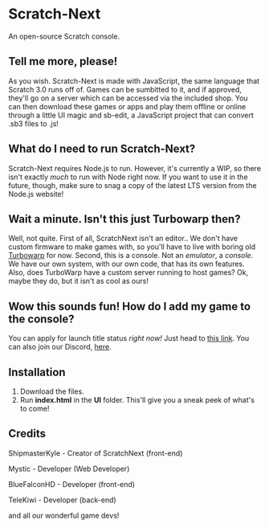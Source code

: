 
# Scratch-Next

An open-source Scratch console.

## Tell me more, please!

As you wish. Scratch-Next is made with JavaScript, the same language that Scratch 3.0 runs off of. Games can be sumbitted to it, and if approved, they'll go on a server which can be accessed via the included shop. You can then download these games or apps and play them offline or online through a little UI magic and sb-edit, a JavaScript project that can convert .sb3 files to .js!

## What do I need to run Scratch-Next?

Scratch-Next requires Node.js to run. However, it's currently a WIP, so there isn't exactly *much* to run with Node right now. If you want to use it in the future, though, make sure to snag a copy of the latest LTS version from the Node.js website!

## Wait a minute. Isn't this just Turbowarp then?

Well, not quite. First of all, ScratchNext isn't an editor.. We don't have custom firmware to make games with, so you'll have to live with boring old [Turbowarp](https://turbowarp.org) for now. Second, this is a console. Not an *emulator*, a *console*. We have our own system, with our own code, that has its own features. Also, does TurboWarp have a custom server running to host games? Ok, maybe they do, but it isn't as cool as ours!

## Wow this sounds fun! How do I add my game to the console?

You can apply for launch title status *right now!* Just head to [this link](https://forms.gle/Rbt1ELbr8HPgEh2q9). You can also join our Discord, [here](https://discord.gg/mqGKmRw9MY).

## Installation

1. Download the files.
2. Run **index.html** in the **UI** folder. This'll give you a sneak peek of what's to come!

## Credits

ShipmasterKyle - Creator of ScratchNext (front-end)

Mystic - Developer (Web Developer)

BlueFalconHD - Developer (front-end)

TeleKiwi - Developer (back-end)

and all our wonderful game devs!
